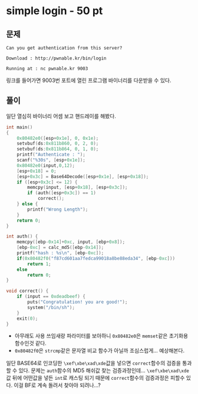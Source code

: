 # simple login - 50 pt

## 문제

```text
Can you get authentication from this server?

Download : http://pwnable.kr/bin/login

Running at : nc pwnable.kr 9003
```

링크를 들어가면 9003번 포트에 열린 프로그램 바이너리를 다운받을 수 있다.

## 풀이

일단 열심히 바이너리 어셈 보고 핸드레이를 해봤다.

```c
int main()
{
    0x80482e0([esp+0x1e], 0, 0x1e);
    setvbuf(ds:0x811b860, 0, 2, 0);
    setvbuf(ds:0x811b864, 0, 1, 0);
    printf("Authenticate : ");
    scanf("%30s", [esp+0x1e]);
    0x80482e0(input,0,12);
    [esp+0x18] = 0;
    [esp+0x3c] = Base64Decode([esp+0x1e], [esp+0x18]);
    if ([esp+0x3c] <= 12) {
        memcpy(input, [esp+0x18], [esp+0x3c]);
        if (auth([esp+0x3c]) == 1)
            correct();
    } else {
        printf("Wrong Length");
    }
    return 0;
}

int auth() {
    memcpy([ebp-0x14]+0xc, input, [ebp+0x8]);
    [ebp-0xc] = calc_md5([ebp-0x14]);
    printf("hash : %s\n", [ebp-0xc]);
    if(0x80482f0("f87cd601aa7fedca99018a8be88eda34", [ebp-0xc]))
        return 1;
    else
        return 0;
}

void correct() {
    if (input == 0xdeadbeef) {
        puts("Congratulation! you are good!");
        system("/bin/sh");
    }
    exit(0);
}
```

- 아무래도 사용 쓰임새랑 파라미터를 보아하니 `0x80482e0`은 `memset`같은 초기화용 함수인것 같다.
- `0x80482f0`은 `strcmp`같은 문자열 비교 함수가 아닐까 조심스럽게... 예상해본다.

일단 BASE64로 인코딩한 `\xef\xbe\xad\xde`값을 넣으면 `correct`함수의 검증을 통과할 수 있다. 문제는 `auth`함수의 MD5 해쉬값 찾는 검증과정인데... `\xef\xbe\xad\xde`값 뒤에 어떤값을 넣든 `int`로 캐스팅 되기 때문에 `correct`함수의 검증과정은 피할수 있다. 이걸 BF로 계속 돌려서 찾아야 되려나...?